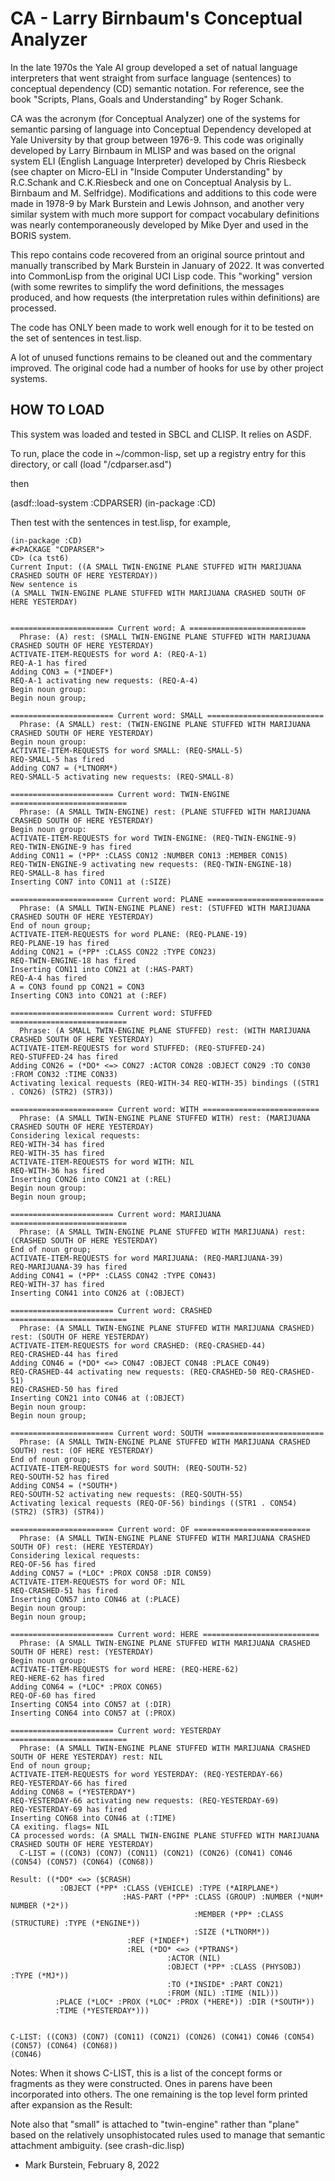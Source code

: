 # CA - Larry Birnbaum's Conceptual Analyzer

In the late 1970s the Yale AI group developed a set of natual language
interpreters that went straight from surface language (sentences) to
conceptual dependency (CD) semantic notation. For reference, see the book 
"Scripts, Plans, Goals and Understanding" by Roger Schank.

CA was the acronym (for Conceptual Analyzer) one of the systems for
semantic parsing of language into Conceptual Dependency developed at Yale
University by that group between 1976-9. This code was originally developed
by Larry Birnbaum in MLISP and was based on the orignal system ELI (English
Language Interpreter) developed by Chris Riesbeck (see chapter on Micro-ELI
in "Inside Computer Understanding" by R.C.Schank and C.K.Riesbeck and one
on Conceptual Analysis by L. Birnbaum and M. Selfridge). Modifications and
additions to this code were made in 1978-9 by Mark Burstein and Lewis
Johnson, and another very similar system with much more support for compact
vocabulary definitions was nearly contemporaneously developed by Mike Dyer
and used in the BORIS system.

This repo contains code recovered from an original source printout and
manually transcribed by Mark Burstein in January of 2022. It was converted
into CommonLisp from the original UCI Lisp code. This "working" version
(with some rewrites to simplify the word definitions, the messages
produced, and how requests (the interpretation rules within definitions)
are processed.

The code has ONLY been made to work well enough for it to be tested on the
set of sentences in test.lisp.

A lot of unused functions remains to be cleaned out and the commentary
improved. The original code had a number of hooks for use by other project
systems.

## HOW TO LOAD

This system was loaded and tested in SBCL and CLISP.  It relies on ASDF.

To run, place the code in ~/common-lisp, set up a registry entry for this directory, or call
(load "<this dir>/cdparser.asd")

then

(asdf::load-system :CDPARSER)
(in-package :CD)

Then test with the sentences in test.lisp, for example,
~~~
(in-package :CD)
#<PACKAGE "CDPARSER">
CD> (ca tst6)
Current Input: ((A SMALL TWIN-ENGINE PLANE STUFFED WITH MARIJUANA CRASHED SOUTH OF HERE YESTERDAY))
New sentence is 
(A SMALL TWIN-ENGINE PLANE STUFFED WITH MARIJUANA CRASHED SOUTH OF HERE YESTERDAY) 


======================= Current word: A ========================== 
  Phrase: (A) rest: (SMALL TWIN-ENGINE PLANE STUFFED WITH MARIJUANA CRASHED SOUTH OF HERE YESTERDAY)
ACTIVATE-ITEM-REQUESTS for word A: (REQ-A-1)
REQ-A-1 has fired
Adding CON3 = (*INDEF*)
REQ-A-1 activating new requests: (REQ-A-4)
Begin noun group:
Begin noun group;

======================= Current word: SMALL ========================== 
  Phrase: (A SMALL) rest: (TWIN-ENGINE PLANE STUFFED WITH MARIJUANA CRASHED SOUTH OF HERE YESTERDAY)
Begin noun group:
ACTIVATE-ITEM-REQUESTS for word SMALL: (REQ-SMALL-5)
REQ-SMALL-5 has fired
Adding CON7 = (*LTNORM*)
REQ-SMALL-5 activating new requests: (REQ-SMALL-8)

======================= Current word: TWIN-ENGINE ========================== 
  Phrase: (A SMALL TWIN-ENGINE) rest: (PLANE STUFFED WITH MARIJUANA CRASHED SOUTH OF HERE YESTERDAY)
Begin noun group:
ACTIVATE-ITEM-REQUESTS for word TWIN-ENGINE: (REQ-TWIN-ENGINE-9)
REQ-TWIN-ENGINE-9 has fired
Adding CON11 = (*PP* :CLASS CON12 :NUMBER CON13 :MEMBER CON15)
REQ-TWIN-ENGINE-9 activating new requests: (REQ-TWIN-ENGINE-18)
REQ-SMALL-8 has fired
Inserting CON7 into CON11 at (:SIZE)

======================= Current word: PLANE ========================== 
  Phrase: (A SMALL TWIN-ENGINE PLANE) rest: (STUFFED WITH MARIJUANA CRASHED SOUTH OF HERE YESTERDAY)
End of noun group;
ACTIVATE-ITEM-REQUESTS for word PLANE: (REQ-PLANE-19)
REQ-PLANE-19 has fired
Adding CON21 = (*PP* :CLASS CON22 :TYPE CON23)
REQ-TWIN-ENGINE-18 has fired
Inserting CON11 into CON21 at (:HAS-PART)
REQ-A-4 has fired
A = CON3 found pp CON21 = CON3
Inserting CON3 into CON21 at (:REF)

======================= Current word: STUFFED ========================== 
  Phrase: (A SMALL TWIN-ENGINE PLANE STUFFED) rest: (WITH MARIJUANA CRASHED SOUTH OF HERE YESTERDAY)
ACTIVATE-ITEM-REQUESTS for word STUFFED: (REQ-STUFFED-24)
REQ-STUFFED-24 has fired
Adding CON26 = (*DO* <=> CON27 :ACTOR CON28 :OBJECT CON29 :TO CON30 :FROM CON32 :TIME CON33)
Activating lexical requests (REQ-WITH-34 REQ-WITH-35) bindings ((STR1 . CON26) (STR2) (STR3))

======================= Current word: WITH ========================== 
  Phrase: (A SMALL TWIN-ENGINE PLANE STUFFED WITH) rest: (MARIJUANA CRASHED SOUTH OF HERE YESTERDAY)
Considering lexical requests:
REQ-WITH-34 has fired
REQ-WITH-35 has fired
ACTIVATE-ITEM-REQUESTS for word WITH: NIL
REQ-WITH-36 has fired
Inserting CON26 into CON21 at (:REL)
Begin noun group:
Begin noun group;

======================= Current word: MARIJUANA ========================== 
  Phrase: (A SMALL TWIN-ENGINE PLANE STUFFED WITH MARIJUANA) rest: (CRASHED SOUTH OF HERE YESTERDAY)
End of noun group;
ACTIVATE-ITEM-REQUESTS for word MARIJUANA: (REQ-MARIJUANA-39)
REQ-MARIJUANA-39 has fired
Adding CON41 = (*PP* :CLASS CON42 :TYPE CON43)
REQ-WITH-37 has fired
Inserting CON41 into CON26 at (:OBJECT)

======================= Current word: CRASHED ========================== 
  Phrase: (A SMALL TWIN-ENGINE PLANE STUFFED WITH MARIJUANA CRASHED) rest: (SOUTH OF HERE YESTERDAY)
ACTIVATE-ITEM-REQUESTS for word CRASHED: (REQ-CRASHED-44)
REQ-CRASHED-44 has fired
Adding CON46 = (*DO* <=> CON47 :OBJECT CON48 :PLACE CON49)
REQ-CRASHED-44 activating new requests: (REQ-CRASHED-50 REQ-CRASHED-51)
REQ-CRASHED-50 has fired
Inserting CON21 into CON46 at (:OBJECT)
Begin noun group:
Begin noun group;

======================= Current word: SOUTH ========================== 
  Phrase: (A SMALL TWIN-ENGINE PLANE STUFFED WITH MARIJUANA CRASHED SOUTH) rest: (OF HERE YESTERDAY)
End of noun group;
ACTIVATE-ITEM-REQUESTS for word SOUTH: (REQ-SOUTH-52)
REQ-SOUTH-52 has fired
Adding CON54 = (*SOUTH*)
REQ-SOUTH-52 activating new requests: (REQ-SOUTH-55)
Activating lexical requests (REQ-OF-56) bindings ((STR1 . CON54) (STR2) (STR3) (STR4))

======================= Current word: OF ========================== 
  Phrase: (A SMALL TWIN-ENGINE PLANE STUFFED WITH MARIJUANA CRASHED SOUTH OF) rest: (HERE YESTERDAY)
Considering lexical requests:
REQ-OF-56 has fired
Adding CON57 = (*LOC* :PROX CON58 :DIR CON59)
ACTIVATE-ITEM-REQUESTS for word OF: NIL
REQ-CRASHED-51 has fired
Inserting CON57 into CON46 at (:PLACE)
Begin noun group:
Begin noun group;

======================= Current word: HERE ========================== 
  Phrase: (A SMALL TWIN-ENGINE PLANE STUFFED WITH MARIJUANA CRASHED SOUTH OF HERE) rest: (YESTERDAY)
Begin noun group:
ACTIVATE-ITEM-REQUESTS for word HERE: (REQ-HERE-62)
REQ-HERE-62 has fired
Adding CON64 = (*LOC* :PROX CON65)
REQ-OF-60 has fired
Inserting CON54 into CON57 at (:DIR)
Inserting CON64 into CON57 at (:PROX)

======================= Current word: YESTERDAY ========================== 
  Phrase: (A SMALL TWIN-ENGINE PLANE STUFFED WITH MARIJUANA CRASHED SOUTH OF HERE YESTERDAY) rest: NIL
End of noun group;
ACTIVATE-ITEM-REQUESTS for word YESTERDAY: (REQ-YESTERDAY-66)
REQ-YESTERDAY-66 has fired
Adding CON68 = (*YESTERDAY*)
REQ-YESTERDAY-66 activating new requests: (REQ-YESTERDAY-69)
REQ-YESTERDAY-69 has fired
Inserting CON68 into CON46 at (:TIME)
CA exiting. flags= NIL
CA processed words: (A SMALL TWIN-ENGINE PLANE STUFFED WITH MARIJUANA CRASHED SOUTH OF HERE YESTERDAY) 
  C-LIST = ((CON3) (CON7) (CON11) (CON21) (CON26) (CON41) CON46 (CON54) (CON57) (CON64) (CON68)) 

Result: ((*DO* <=> ($CRASH)
           :OBJECT (*PP* :CLASS (VEHICLE) :TYPE (*AIRPLANE*)
                         :HAS-PART (*PP* :CLASS (GROUP) :NUMBER (*NUM* NUMBER (*2*))
                                         :MEMBER (*PP* :CLASS (STRUCTURE) :TYPE (*ENGINE*))
                                         :SIZE (*LTNORM*)) 
                          :REF (*INDEF*)
                          :REL (*DO* <=> (*PTRANS*)
                                   :ACTOR (NIL)
                                   :OBJECT (*PP* :CLASS (PHYSOBJ) :TYPE (*MJ*))
                                   :TO (*INSIDE* :PART CON21)
                                   :FROM (NIL) :TIME (NIL)))
          :PLACE (*LOC* :PROX (*LOC* :PROX (*HERE*)) :DIR (*SOUTH*))
          :TIME (*YESTERDAY*))) 


C-LIST: ((CON3) (CON7) (CON11) (CON21) (CON26) (CON41) CON46 (CON54) (CON57) (CON64) (CON68)) 
(CON46)
~~~

Notes: When it shows C-LIST, this is a list of the concept forms or
fragments as they were constructed. Ones in parens have been incorporated
into others. The one remaining is the top level form printed after
expansion as the Result:

Note also that "small" is attached to "twin-engine" rather than "plane"
based on the relatively unsophistocated rules used to manage that semantic
attachment ambiguity. (see crash-dic.lisp)

- Mark Burstein, February 8, 2022

